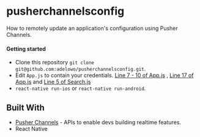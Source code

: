 # pusherchannelsconfig


How to remotely update an application's configuration using Pusher Channels.


#### Getting started

- Clone this repository `git clone git@github.com:adelowo/pusherchannelsconfig.git`.
- Edit `App.js` to contain your credentials.  [Line 7 - 10 of App.js](https://github.com/adelowo/pusherchannelsconfig/blob/901145945aeec83fe5a3015012fbccd82ae23293/App.js#L7-L10) , [Line 17 of App.js](https://github.com/adelowo/pusherchannelsconfig/blob/901145945aeec83fe5a3015012fbccd82ae23293/App.js#L17) and [Line 5 of Search.js](https://github.com/adelowo/pusherchannelsconfig/blob/901145945aeec83fe5a3015012fbccd82ae23293/Search.js#L5) 
- `react-native run-ios` or `react-native run-android`.

## Built With

- [Pusher Channels](https://pusher.com/channels) - APIs to enable devs building realtime features.
- React Native
